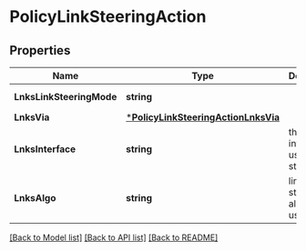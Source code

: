 # PolicyLinkSteeringAction

## Properties
Name | Type | Description | Notes
------------ | ------------- | ------------- | -------------
**LnksLinkSteeringMode** | **string** |  | [optional] [default to LNKS_LINK_STEERING_MODE.AUTO]
**LnksVia** | [***PolicyLinkSteeringActionLnksVia**](PolicyLinkSteeringAction_lnks_via.md) |  | [optional] [default to null]
**LnksInterface** | **string** | the interface to use for steering | [optional] [default to auto]
**LnksAlgo** | **string** | link steering algorithm to use | [optional] [default to null]

[[Back to Model list]](../README.md#documentation-for-models) [[Back to API list]](../README.md#documentation-for-api-endpoints) [[Back to README]](../README.md)

